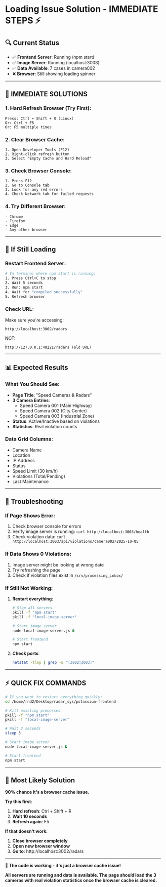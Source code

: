 # Loading Issue Solution - IMMEDIATE STEPS ⚡

## 🔍 **Current Status**
- ✅ **Frontend Server**: Running (npm start)
- ✅ **Image Server**: Running (localhost:3003)
- ✅ **Data Available**: 7 cases in camera002
- ❌ **Browser**: Still showing loading spinner

---

## 🚀 **IMMEDIATE SOLUTIONS**

### **1. Hard Refresh Browser** (Try First):
```
Press: Ctrl + Shift + R (Linux)
Or: Ctrl + F5
Or: F5 multiple times
```

### **2. Clear Browser Cache**:
```
1. Open Developer Tools (F12)
2. Right-click refresh button
3. Select "Empty Cache and Hard Reload"
```

### **3. Check Browser Console**:
```
1. Press F12
2. Go to Console tab
3. Look for any red errors
4. Check Network tab for failed requests
```

### **4. Try Different Browser**:
```
- Chrome
- Firefox  
- Edge
- Any other browser
```

---

## 🔧 **If Still Loading**

### **Restart Frontend Server**:
```bash
# In terminal where npm start is running:
1. Press Ctrl+C to stop
2. Wait 5 seconds
3. Run: npm start
4. Wait for "compiled successfully"
5. Refresh browser
```

### **Check URL**:
Make sure you're accessing:
```
http://localhost:3002/radars
```
NOT:
```
http://127.0.0.1:40221/radars (old URL)
```

---

## 📊 **Expected Results**

### **What You Should See**:
- **Page Title**: "Speed Cameras & Radars"
- **3 Camera Entries**:
  - Speed Camera 001 (Main Highway)
  - Speed Camera 002 (City Center)  
  - Speed Camera 003 (Industrial Zone)
- **Status**: Active/Inactive based on violations
- **Statistics**: Real violation counts

### **Data Grid Columns**:
- Camera Name
- Location
- IP Address
- Status
- Speed Limit (30 km/h)
- Violations (Total/Pending)
- Last Maintenance

---

## 🐛 **Troubleshooting**

### **If Page Shows Error**:
1. Check browser console for errors
2. Verify image server is running: `curl http://localhost:3003/health`
3. Check violation data: `curl http://localhost:3003/api/violations/camera002/2025-10-05`

### **If Data Shows 0 Violations**:
1. Image server might be looking at wrong date
2. Try refreshing the page
3. Check if violation files exist in `/srv/processing_inbox/`

### **If Still Not Working**:
1. **Restart everything**:
   ```bash
   # Stop all servers
   pkill -f "npm start"
   pkill -f "local-image-server"
   
   # Start image server
   node local-image-server.js &
   
   # Start frontend
   npm start
   ```

2. **Check ports**:
   ```bash
   netstat -tlnp | grep -E "(3002|3003)"
   ```

---

## ⚡ **QUICK FIX COMMANDS**

```bash
# If you want to restart everything quickly:
cd /home/rnd2/Desktop/radar_sys/potassium-frontend

# Kill existing processes
pkill -f "npm start"
pkill -f "local-image-server"

# Wait 3 seconds
sleep 3

# Start image server
node local-image-server.js &

# Start frontend
npm start
```

---

## 🎯 **Most Likely Solution**

**90% chance it's a browser cache issue.**

**Try this first**:
1. **Hard refresh**: Ctrl + Shift + R
2. **Wait 10 seconds**
3. **Refresh again**: F5

**If that doesn't work**:
1. **Close browser completely**
2. **Open new browser window**
3. **Go to**: http://localhost:3002/radars

---

**🎉 The code is working - it's just a browser cache issue!**

**All servers are running and data is available. The page should load the 3 cameras with real violation statistics once the browser cache is cleared.**
